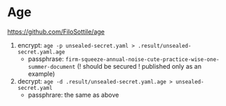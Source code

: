 # Age

https://github.com/FiloSottile/age

1. encrypt: `age -p unsealed-secret.yaml > .result/unsealed-secret.yaml.age`
   * passphrase: `firm-squeeze-annual-noise-cute-practice-wise-one-summer-document` (! should be secured ! published only as an example)
2. decrypt: `age -d .result/unsealed-secret.yaml.age > unsealed-secret.yaml`
   * passphrare: the same as above